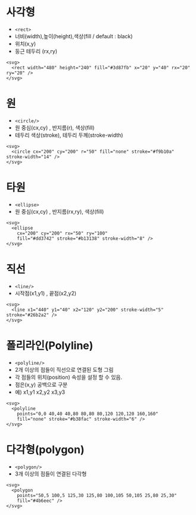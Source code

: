 # 사각형
* ```<rect>```
* 너비(width),높이(height),색상(fill / default : black)
* 위치(x,y)
* 둥근 테두리 (rx,ry)
```
<svg>
  <rect width="480" height="240" fill="#3d87fb" x="20" y="40" rx="20" ry="20" />
</svg>
```

# 원
* ```<circle/>```
* 원 중심(cx,cy) , 반지름(r), 색상(fill)
* 테두리 색상(stroke), 테두리 두께(stroke-width)
```
<svg>
  <circle cx="200" cy="200" r="50" fill="none" stroke="#f9b10a" stroke-width="14" />
</svg>
```


# 타원
* ```<ellipse>```
* 원 중심(cx,cy) , 반지름(rx,ry), 색상(fill)
```
<svg>
  <ellipse 
    cx="200" cy="200" rx="50" ry="100"
    fill="#dd3742" stroke="#b13138" stroke-width="8" />
</svg>
```

# 직선
* ```<line/>```
* 시작점(x1,y1) , 끝점(x2,y2)
```
<svg>
  <line x1="440" y1="40" x2="120" y2="200" stroke-width="5" stroke="#26b2a2" />
</svg>
```

# 폴리라인(Polyline)
* ```<polyline/>```
* 2개 이상의 점들이 직선으로 연결된 도형 그림
* 각 점들의 위치(position) 속성을 설정 할 수 있음.
* 점은(x,y) 공백으로 구분
* 예) x1,y1  x2,y2  x3,y3
```
<svg>
  <polyline
    points="0,0 40,40 40,80 80,80 80,120 120,120 160,160" 
    fill="none" stroke="#b38fac" stroke-width="6" />
</svg>
```

# 다각형(polygon)
* ```<polygon/>```
* 3개 이상의 점들이 연결된 다각형
```
<svg>
  <polygon 
    points="50,5 100,5 125,30 125,80 100,105 50,105 25,80 25,30" 
    fill="#4b6eec" />
</svg>
```